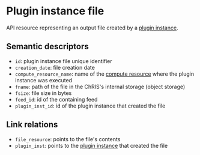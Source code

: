 # Plugin instance file

API resource representing an output file created by a [plugin instance](plugininstance.md).


## Semantic descriptors

* `id`: plugin instance file unique identifier
* `creation_date`: file creation date
* `compute_resource_name`: name of the [compute resource](computeresource.md) where 
  the plugin instance was executed
* `fname`: path of the file in the ChRIS's internal storage (object storage)
* `fsize`: file size in bytes
* `feed_id`: id of the containing feed
* `plugin_inst_id`: id of the plugin instance that created the file


## Link relations

* `file_resource`: points to the file's contents
* `plugin_inst`: points to the [plugin instance](plugininstance.md) that created the file
